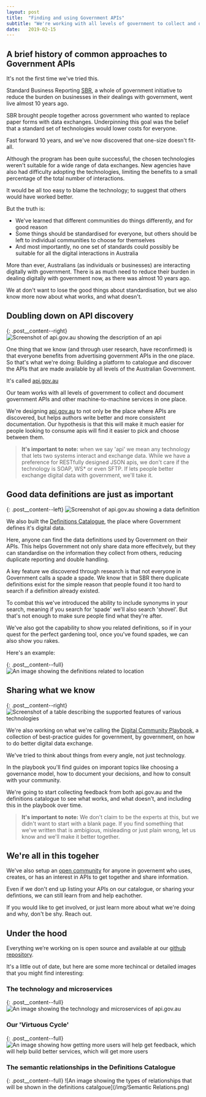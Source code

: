 ```yaml
---
layout: post 
title:  "Finding and using Government APIs"
subtitle: "We're working with all levels of government to collect and document government APIs and other machine-to-machine services in one place."
date:   2019-02-15
---
```



## A brief history of common approaches to Government APIs

It's not the first time we've tried this.

Standard Business Reporting [SBR](http://sbr.gov.au), a whole of government initiative to reduce the burden on businesses in their dealings with government, went live almost 10 years ago. 

SBR brought people together across government who wanted to replace paper forms with data exchanges. Underpinning this goal was the belief that a standard set of technologies would lower costs for everyone. 

Fast forward 10 years, and we've now discovered that one-size doesn't fit-all.

Although the program has been quite successful, the chosen technologies weren't suitable for a wide range of data exchanges.
New agencies have also had difficulty adopting the technologies, limiting the benefits to a small percentage of the total number of interactions.

It would be all too easy to blame the technology; to suggest that others would have worked better.

But the truth is:
 - We've learned that different communities do things differently, and for good reason
 - Some things should be standardised for everyone, but others should be left to individual communities to choose for themselves
 - And most importantly, no one set of standards could possibly be suitable for all the digital interactions in Australia


More than ever, Australians (as individuals or businesses) are interacting digitally with government. There is as much need to reduce their burden in dealing digitally with government now, as there was almost 10 years ago.

We at don't want to lose the good things about standardisation, but we also know more now about what works, and what doesn't.

## Doubling down on API discovery

{: .post__content--right}
![Screenshot of api.gov.au showing the description of an api](/img/Definitions_Catalogue___api_gov_au.png)

One thing that we know (and through user research, have reconfirmed) is that everyone benefits from advertising government APIs in the one place. 
So that's what we're doing: Building a platform to catalogue and discover the APIs that are made available by all levels of the Australian Government.

It's called [api.gov.au](https://api.gov.au)

Our team works with all levels of government to collect and document government APIs and other machine-to-machine services in one place.

We're designing [api.gov.au](https://api.gov.au) to not only be the place where APIs are discovered, but helps authors write better and more consistent documentation. Our hypothesis is that this will make it much easier for people looking to consume apis will find it easier to pick and choose between them.

> **It's important to note:** when we say 'api' we mean any technology that lets two systems interact and exchange data. While we have a preference for RESTfully designed JSON apis, we don't care if the technology is SOAP, WS\* or even SFTP. If lets people better exchange digital data with government, we'll take it.


## Good data definitions are just as important

{: .post__content--left}
![Screenshot of api.gov.au showing a data definition](/img/Definitions_Catalogue.png)

We also built the [Definitions Catalogue](https://api.gov.au/definitions), the place where Government defines it's digital data.

Here, anyone can find the data definitions used by Government on their APIs. This helps Government not only share data more effecitvely, but they can standardise on the information they collect from others, reducing duplicate reporting and double handling.

A key feature we discovered through research is that not everyone in Government calls a spade a spade. We know that in SBR there duplicate definitions exist for the simple reason that people found it too hard to search if a definition already existed.

To combat this we've introduced the ability to include synonyms in your search, meaning if you search for 'spade' we'll also search 'shovel'. But that's not enough to make sure people find what they're after.

We've also got the capability to show you related definitions, so if in your quest for the perfect gardening tool, once you've found spades, we can also show you rakes. 

Here's an example:

{: .post__content--full}
![An image showing the definitions related to location](https://api.gov.au/graph/relations.png?url=https://api.gov.au/definitions/api/definition/ce/ce52)


## Sharing what we know 

{: .post__content--right}
![Screenshot of a table describing the supported features of various technologies](/img/Digital_Community_Playbook.png)

We're also working on what we're calling the [Digital Community Playbook](https://api.gov.au/playbook), a collection of best-practice guides for government, by government, on how to do better digital data exchange.

We've tried to think about things from every angle, not just technology.

In the playbook you'll find guides on imporant topics like choosing a governance model, how to document your decisions, and how to consult with your community.

We're going to start collecting feedback from both api.gov.au and the definitions catalogue to see what works, and what doesn't, and including this in the playbook over time.

> **It's important to note:** We don't claim to be the experts at this, but we didn't want to start with a blank page. If you find something that we've written that is ambigious, misleading or just plain wrong, let us know and we'll make it better together.


## We're all in this togeher

We've also setup an [open community](https://api.gov.au/community/) for anyone in governemt who uses, creates, or has an interest in APIs to get together and share information.

Even if we don't end up listing your APIs on our catalogue, or sharing your defintions, we can still learn from and help eachother. 

If you would like to get involved, or just learn more about what we're doing and why, don't be shy. Reach out.


## Under the hood

Everything we’re working on is open source and available at our [github repository](https://github.com/apigovau). 

It's a little out of date, but here are some more techincal or detailed images that you might find interesting:


### The technology and microservices

{: .post__content--full}
![An image showing the technology and microservices of api.gov.au](/img/architecure.png)

### Our 'Virtuous Cycle' 

{: .post__content--full}
![An image showing how getting more users will help get feedback, which will help build better services, which will get more users](/img/growth.png)

### The semantic relationships in the Definitions Catalogue  

{: .post__content--full}
![An image showing the types of relationships that will be shown in the definitions catalgoue](/img/Semantic Relations.png)
